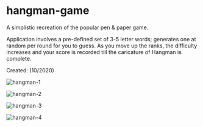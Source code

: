 # hangman-game
A simplistic recreation of the popular pen & paper game. 

Application involves a pre-defined set of 3-5 letter words; generates one at random per round for you to guess. As you move up the ranks, the difficulty increases and your score is recorded till the caricature of Hangman is complete.

Created: (10/2020)

![hangman-1](https://user-images.githubusercontent.com/80972100/125575724-f185e41b-7316-48f6-8fe2-7e0811361af0.png)

![hangman-2](https://user-images.githubusercontent.com/80972100/125575759-20a52517-9e7f-471b-a563-10ff0f90daf1.png)

![hangman-3](https://user-images.githubusercontent.com/80972100/125575780-3372f622-83c8-4276-beef-eadbb5099d07.png)

![hangman-4](https://user-images.githubusercontent.com/80972100/125575811-3d47020d-6714-4ae0-ac32-554691ed12f9.png)



